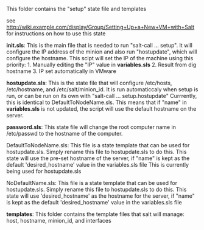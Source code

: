 This folder contains the "setup" state file and templates

see http://wiki.example.com/display/Group/Setting+Up+a+New+VM+with+Salt for instructions on how to use this state

**init.sls**: This is the main file that is needed to run "salt-call ... setup". It will configure the IP address of the minion and also run "hostupdate", which will configure the hostname.
This scipt will set the IP of the machine using this priority: 1. Manually editing the "IP" value in **variables.sls** 2. Result from dig hostname 3. IP set automatically in VMware

**hostupdate.sls**: This is the state file that will configure /etc/hosts, /etc/hostname, and /etc/salt/minion_id. It is run automaticcaly when setup is run, or can be run on its own with "salt-call ... setup.hostupdate"
Currrently, this is identical to DefaultToNodeName.sls. This means that if "name" in **variables.sls** is not updated, the script will use the default hostname on the server.

**password.sls**: This state file will change the root computer name in /etc/passwd to the hostname of the computer.

DefaultToNodeName.sls: This file is a state template that can be used for hostupdate.sls. Simply rename this file to hostupdate.sls to do this.
This state will use the pre-set hostname of the server, if "name" is kept as the default 'desired_hostname' value in the variables.sls file
This is currently being used for hostupdate.sls

NoDefaultName.sls: This file is a state template that can be used for hostupdate.sls. Simply rename this file to hostupdate.sls to do this.
This state will use 'desired_hostname' as the hostname for the server, if "name" is kept as the default 'desired_hostname' value in the variables.sls file

**templates**: This folder contains the template files that salt will manage: host, hostname, minion_id, and interfaces